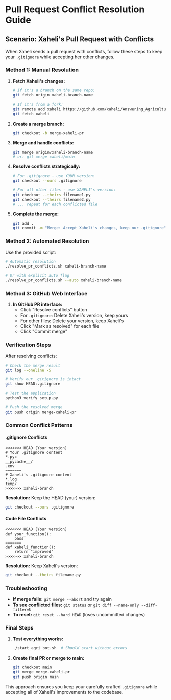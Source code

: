 # Pull Request Conflict Resolution Guide

## Scenario: Xaheli's Pull Request with Conflicts

When Xaheli sends a pull request with conflicts, follow these steps to keep your `.gitignore` while accepting her other changes.

### Method 1: Manual Resolution

1. **Fetch Xaheli's changes:**
   ```bash
   # If it's a branch on the same repo:
   git fetch origin xaheli-branch-name
   
   # If it's from a fork:
   git remote add xaheli https://github.com/xaheli/Answering_Agriculture.git
   git fetch xaheli
   ```

2. **Create a merge branch:**
   ```bash
   git checkout -b merge-xaheli-pr
   ```

3. **Merge and handle conflicts:**
   ```bash
   git merge origin/xaheli-branch-name
   # or: git merge xaheli/main
   ```

4. **Resolve conflicts strategically:**
   ```bash
   # For .gitignore - use YOUR version:
   git checkout --ours .gitignore
   
   # For all other files - use XAHELI's version:
   git checkout --theirs filename1.py
   git checkout --theirs filename2.py
   # ... repeat for each conflicted file
   ```

5. **Complete the merge:**
   ```bash
   git add .
   git commit -m "Merge: Accept Xaheli's changes, keep our .gitignore"
   ```

### Method 2: Automated Resolution

Use the provided script:

```bash
# Automatic resolution
./resolve_pr_conflicts.sh xaheli-branch-name

# Or with explicit auto flag
./resolve_pr_conflicts.sh --auto xaheli-branch-name
```

### Method 3: GitHub Web Interface

1. **In GitHub PR interface:**
   - Click "Resolve conflicts" button
   - For `.gitignore`: Delete Xaheli's version, keep yours
   - For other files: Delete your version, keep Xaheli's
   - Click "Mark as resolved" for each file
   - Click "Commit merge"

### Verification Steps

After resolving conflicts:

```bash
# Check the merge result
git log --oneline -5

# Verify our .gitignore is intact
git show HEAD:.gitignore

# Test the application
python3 verify_setup.py

# Push the resolved merge
git push origin merge-xaheli-pr
```

### Common Conflict Patterns

#### .gitignore Conflicts
```
<<<<<<< HEAD (Your version)
# Your .gitignore content
*.pyc
__pycache__/
.env
=======
# Xaheli's .gitignore content  
*.log
temp/
>>>>>>> xaheli-branch
```

**Resolution:** Keep the HEAD (your) version:
```bash
git checkout --ours .gitignore
```

#### Code File Conflicts
```
<<<<<<< HEAD (Your version)
def your_function():
    pass
=======
def xaheli_function():
    return "improved"
>>>>>>> xaheli-branch
```

**Resolution:** Keep Xaheli's version:
```bash
git checkout --theirs filename.py
```

### Troubleshooting

- **If merge fails:** `git merge --abort` and try again
- **To see conflicted files:** `git status` or `git diff --name-only --diff-filter=U`
- **To reset:** `git reset --hard HEAD` (loses uncommitted changes)

### Final Steps

1. **Test everything works:**
   ```bash
   ./start_agri_bot.sh  # Should start without errors
   ```

2. **Create final PR or merge to main:**
   ```bash
   git checkout main
   git merge merge-xaheli-pr
   git push origin main
   ```

This approach ensures you keep your carefully crafted `.gitignore` while accepting all of Xaheli's improvements to the codebase.
